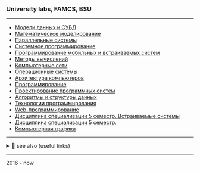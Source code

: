 ### University labs, FAMCS, BSU
-------

* [Модели данных и СУБД](https://github.com/isysoi3/Database)
* [Математическое моделирование](https://github.com/isysoi3/MathMod)
* [Параллельные системы](https://github.com/isysoi3/Parallel-computing)
* [Системное программирование](https://github.com/isysoi3/System-programming)
* [Программирование мобильных и встраиваемых систем](https://github.com/isysoi3/PMVS)
* [Методы вычислений](https://github.com/isysoi3/MV)
* [Компьютерные сети](https://github.com/isysoi3/Networking)
* [Операционные системы](https://github.com/isysoi3/Operating-systems)
* [Архитектура компьютеров](https://github.com/isysoi3/Architecture-of-computer)
* [Программирование](https://github.com/isysoi3/Programming)
* [Проектирование программных систем](https://github.com/isysoi3/PrPs)
* [Алгоритмы и структуры данных](https://github.com/isysoi3/Algorithms)
* [Технологии программирования](https://github.com/isysoi3/TP)
* [Web-программирование](https://github.com/isysoi3/Web)
* [Дисциплина специализации 5 семестр. Встраиваемые системы](https://github.com/isysoi3/Embedded-Systems)
* [Дисциплина специализации 5 семестр.](https://github.com/isysoi3/ASP.NET)
* [Компьютерная графика](https://github.com/isysoi3/Computer-graphics)

------

<details>
<summary>🔗 see also (useful links)</summary>

- [@**bsu-docs**](https://github.com/bsu-docs) - _lectures and exam answers_
- [@**bsutex**/bsustyle](https://github.com/bsutex/bsustyle) - _`TeX` styles for bsu publishing_
- [@**reuptake**/famcs](http://reuptake.github.io/permalink/famcs/) - _info about studying (books, notes and etc.)_
- [@**UladBohdan**/uni-code](https://github.com/UladBohdan/uni-code) - _labs_
- [@**jakwuh**/bsu](https://github.com/jakwuh/bsu) - _labs_
- [@**kventinel**/BSU](https://github.com/kventinel/BSU) - _labs_
- [@**Zmiecer**/BSU](https://github.com/Zmiecer/BSU) - _labs_
- [@**mantergo**/BSU](https://github.com/mantergo/BSU) - _labs_
- [@**daksenik**/FAMCS](https://github.com/daksenik/FAMCS) - _labs_
- [@**TDiva**/FAN](https://github.com/TDiva/FAN) - _functional analysis homeworks_
- [@**Drapegnik**/bsu](https://github.com/Drapegnik/bsu) - _labs_

</details>

------
2016 - now

